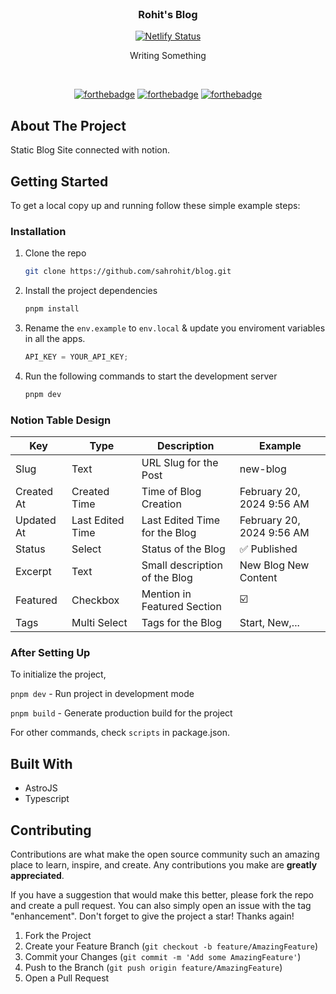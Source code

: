 <!-- PROJECT LOGO -->
<br />
<div align="center">
  <h3 align="center">Rohit's Blog</h3>

[![Netlify Status](https://api.netlify.com/api/v1/badges/139089df-2b3f-4aa7-a323-332b40e8b58b/deploy-status)](https://app.netlify.com/sites/sahrohit-blog/deploys)

  <p align="center">
Writing Something
  </p>

   <br />

[![forthebadge](https://forthebadge.com/images/badges/built-with-love.svg)](https://forthebadge.com)
[![forthebadge](https://forthebadge.com/images/badges/powered-by-electricity.svg)](https://forthebadge.com)
[![forthebadge](https://forthebadge.com/images/badges/made-with-markdown.svg)](https://forthebadge.com)

</div>

## About The Project

Static Blog Site connected with notion.

<!-- GETTING STARTED -->

## Getting Started

To get a local copy up and running follow these simple example steps:

### Installation

1. Clone the repo

   ```sh copy
   git clone https://github.com/sahrohit/blog.git
   ```

2. Install the project dependencies

   ```sh copy
   pnpm install
   ```

3. Rename the `env.example` to `env.local` & update you enviroment variables in all the apps.

   ```js
   API_KEY = YOUR_API_KEY;
   ```

4. Run the following commands to start the development server

   ```sh copy
   pnpm dev
   ```

### Notion Table Design

| Key        | Type             | Description                   | Example                   |
| ---------- | ---------------- | ----------------------------- | ------------------------- |
| Slug       | Text             | URL Slug for the Post         | new-blog                  |
| Created At | Created Time     | Time of Blog Creation         | February 20, 2024 9:56 AM |
| Updated At | Last Edited Time | Last Edited Time for the Blog | February 20, 2024 9:56 AM |
| Status     | Select           | Status of the Blog            | ✅ Published               |
| Excerpt    | Text             | Small description of the Blog | New Blog New Content      |
| Featured   | Checkbox         | Mention in Featured Section   | ☑️                         |
| Tags       | Multi Select     | Tags for the Blog             | Start, New,...            |

### After Setting Up

To initialize the project,

`pnpm dev` - Run project in development mode

`pnpm build` - Generate production build for the project

For other commands, check `scripts` in package.json.

## Built With

- AstroJS
- Typescript

## Contributing

Contributions are what make the open source community such an amazing place to learn, inspire, and create. Any contributions you make are **greatly appreciated**.

If you have a suggestion that would make this better, please fork the repo and create a pull request. You can also simply open an issue with the tag "enhancement".
Don't forget to give the project a star! Thanks again!

1. Fork the Project
2. Create your Feature Branch (`git checkout -b feature/AmazingFeature`)
3. Commit your Changes (`git commit -m 'Add some AmazingFeature'`)
4. Push to the Branch (`git push origin feature/AmazingFeature`)
5. Open a Pull Request
